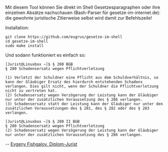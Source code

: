 Mit diesem Tool können Sie direkt im Shell Gesetzesparagraphen oder ihre einzelnen Absätze nachschauen (Bash-Parser für gesetze-im-internet.de): die gewohnte juristische Zitierweise selbst wird damit zur Befehlszeile!

Installation:
```
git clone https://github.com/eugrus/gesetze-im-shell
cd gesetze-im-shell
sudo make install
```

Und sodann funktioniert es einfach so:
```
[Jurist@Linuxbox ~]$ § 280 BGB
§ 280 Schadensersatz wegen Pflichtverletzung

(1) Verletzt der Schuldner eine Pflicht aus dem Schuldverhältnis, so kann der Gläubiger Ersatz des hierdurch entstehenden Schadens verlangen. Dies gilt nicht, wenn der Schuldner die Pflichtverletzung nicht zu vertreten hat.
(2) Schadensersatz wegen Verzögerung der Leistung kann der Gläubiger nur unter der zusätzlichen Voraussetzung des § 286 verlangen.
(3) Schadensersatz statt der Leistung kann der Gläubiger nur unter den zusätzlichen Voraussetzungen des § 281, des § 282 oder des § 283 verlangen.

[Jurist@Linuxbox ~]$ § 280 II BGB
§ 280 Schadensersatz wegen Pflichtverletzung
(2) Schadensersatz wegen Verzögerung der Leistung kann der Gläubiger nur unter der zusätzlichen Voraussetzung des § 286 verlangen.
```

-- [Evgeny Fishgalov, Diplom-Jurist](https://www.linkedin.com/in/efishgalov/)

